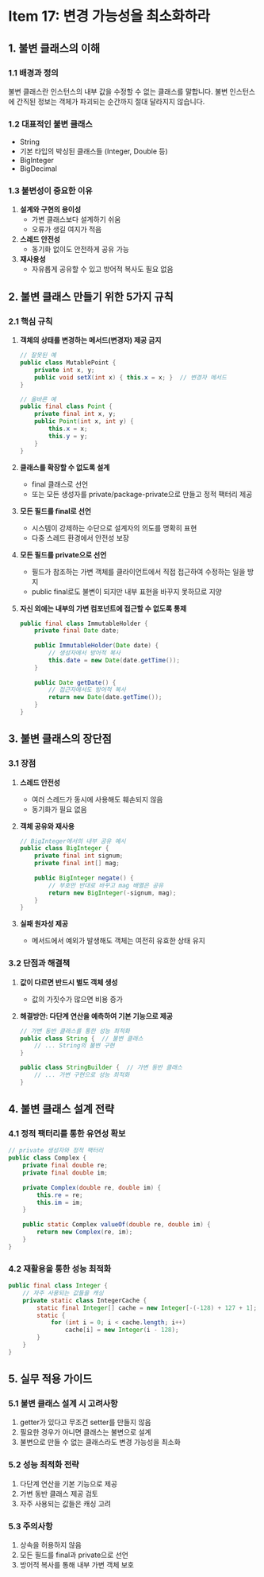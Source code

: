 # Item 17: 변경 가능성을 최소화하라

## 1. 불변 클래스의 이해

### 1.1 배경과 정의
불변 클래스란 인스턴스의 내부 값을 수정할 수 없는 클래스를 말합니다. 불변 인스턴스에 간직된 정보는 객체가 파괴되는 순간까지 절대 달라지지 않습니다.

### 1.2 대표적인 불변 클래스
- String
- 기본 타입의 박싱된 클래스들 (Integer, Double 등)
- BigInteger
- BigDecimal

### 1.3 불변성이 중요한 이유
1. **설계와 구현의 용이성**
   - 가변 클래스보다 설계하기 쉬움
   - 오류가 생길 여지가 적음
2. **스레드 안전성**
   - 동기화 없이도 안전하게 공유 가능
3. **재사용성**
   - 자유롭게 공유할 수 있고 방어적 복사도 필요 없음

## 2. 불변 클래스 만들기 위한 5가지 규칙

### 2.1 핵심 규칙
1. **객체의 상태를 변경하는 메서드(변경자) 제공 금지**
   ```java
   // 잘못된 예
   public class MutablePoint {
       private int x, y;
       public void setX(int x) { this.x = x; }  // 변경자 메서드
   }
   
   // 올바른 예
   public final class Point {
       private final int x, y;
       public Point(int x, int y) {
           this.x = x;
           this.y = y;
       }
   }
   ```

2. **클래스를 확장할 수 없도록 설계**
   - final 클래스로 선언
   - 또는 모든 생성자를 private/package-private으로 만들고 정적 팩터리 제공

3. **모든 필드를 final로 선언**
   - 시스템이 강제하는 수단으로 설계자의 의도를 명확히 표현
   - 다중 스레드 환경에서 안전성 보장

4. **모든 필드를 private으로 선언**
   - 필드가 참조하는 가변 객체를 클라이언트에서 직접 접근하여 수정하는 일을 방지
   - public final로도 불변이 되지만 내부 표현을 바꾸지 못하므로 지양

5. **자신 외에는 내부의 가변 컴포넌트에 접근할 수 없도록 통제**
   ```java
   public final class ImmutableHolder {
       private final Date date;
       
       public ImmutableHolder(Date date) {
           // 생성자에서 방어적 복사
           this.date = new Date(date.getTime());
       }
       
       public Date getDate() {
           // 접근자에서도 방어적 복사
           return new Date(date.getTime());
       }
   }
   ```

## 3. 불변 클래스의 장단점

### 3.1 장점
1. **스레드 안전성**
   - 여러 스레드가 동시에 사용해도 훼손되지 않음
   - 동기화가 필요 없음

2. **객체 공유와 재사용**
   ```java
   // BigInteger에서의 내부 공유 예시
   public class BigInteger {
       private final int signum;
       private final int[] mag;
       
       public BigInteger negate() {
           // 부호만 반대로 바꾸고 mag 배열은 공유
           return new BigInteger(-signum, mag);
       }
   }
   ```

3. **실패 원자성 제공**
   - 메서드에서 예외가 발생해도 객체는 여전히 유효한 상태 유지

### 3.2 단점과 해결책
1. **값이 다르면 반드시 별도 객체 생성**
   - 값의 가짓수가 많으면 비용 증가
   
2. **해결방안: 다단계 연산을 예측하여 기본 기능으로 제공**
   ```java
   // 가변 동반 클래스를 통한 성능 최적화
   public class String {  // 불변 클래스
       // ... String의 불변 구현
   }
   
   public class StringBuilder {  // 가변 동반 클래스
       // ... 가변 구현으로 성능 최적화
   }
   ```

## 4. 불변 클래스 설계 전략

### 4.1 정적 팩터리를 통한 유연성 확보
```java
// private 생성자와 정적 팩터리
public class Complex {
    private final double re;
    private final double im;
    
    private Complex(double re, double im) {
        this.re = re;
        this.im = im;
    }
    
    public static Complex valueOf(double re, double im) {
        return new Complex(re, im);
    }
}
```

### 4.2 재활용을 통한 성능 최적화
```java
public final class Integer {
    // 자주 사용되는 값들을 캐싱
    private static class IntegerCache {
        static final Integer[] cache = new Integer[-(-128) + 127 + 1];
        static {
            for (int i = 0; i < cache.length; i++)
                cache[i] = new Integer(i - 128);
        }
    }
}
```

## 5. 실무 적용 가이드

### 5.1 불변 클래스 설계 시 고려사항
1. getter가 있다고 무조건 setter를 만들지 않음
2. 필요한 경우가 아니면 클래스는 불변으로 설계
3. 불변으로 만들 수 없는 클래스라도 변경 가능성을 최소화

### 5.2 성능 최적화 전략
1. 다단계 연산을 기본 기능으로 제공
2. 가변 동반 클래스 제공 검토
3. 자주 사용되는 값들은 캐싱 고려

### 5.3 주의사항
1. 상속을 허용하지 않음
2. 모든 필드를 final과 private으로 선언
3. 방어적 복사를 통해 내부 가변 객체 보호